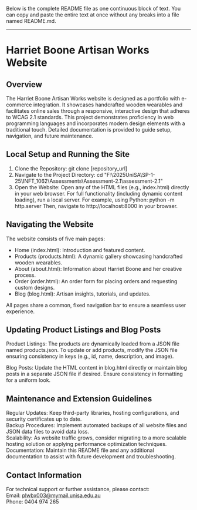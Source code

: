 Below is the complete README file as one continuous block of text. You can copy and paste the entire text at once without any breaks into a file named README.md.

---

# Harriet Boone Artisan Works Website

## Overview

The Harriet Boone Artisan Works website is designed as a portfolio with e-commerce integration. It showcases handcrafted wooden wearables and facilitates online sales through a responsive, interactive design that adheres to WCAG 2.1 standards. This project demonstrates proficiency in web programming languages and incorporates modern design elements with a traditional touch. Detailed documentation is provided to guide setup, navigation, and future maintenance.

## Local Setup and Running the Site

1. Clone the Repository: git clone [repository_url]  
2. Navigate to the Project Directory: cd "F:\2025UniSA\SP-1-25\INFT_1062\Assessments\Assessment-2.1\assessment-2.1"  
3. Open the Website: Open any of the HTML files (e.g., index.html) directly in your web browser. For full functionality (including dynamic content loading), run a local server. For example, using Python: python -m http.server Then, navigate to http://localhost:8000 in your browser.

## Navigating the Website

The website consists of five main pages:  
- Home (index.html): Introduction and featured content.  
- Products (products.html): A dynamic gallery showcasing handcrafted wooden wearables.  
- About (about.html): Information about Harriet Boone and her creative process.  
- Order (order.html): An order form for placing orders and requesting custom designs.  
- Blog (blog.html): Artisan insights, tutorials, and updates.

All pages share a common, fixed navigation bar to ensure a seamless user experience.

## Updating Product Listings and Blog Posts

Product Listings: The products are dynamically loaded from a JSON file named products.json. To update or add products, modify the JSON file ensuring consistency in keys (e.g., id, name, description, and image).

Blog Posts: Update the HTML content in blog.html directly or maintain blog posts in a separate JSON file if desired. Ensure consistency in formatting for a uniform look.

## Maintenance and Extension Guidelines

Regular Updates: Keep third-party libraries, hosting configurations, and security certificates up to date.  
Backup Procedures: Implement automated backups of all website files and JSON data files to avoid data loss.  
Scalability: As website traffic grows, consider migrating to a more scalable hosting solution or applying performance optimization techniques.  
Documentation: Maintain this README file and any additional documentation to assist with future development and troubleshooting.

## Contact Information

For technical support or further assistance, please contact:  
Email: plwbx003@mymail.unisa.edu.au  
Phone: 0404 974 265
